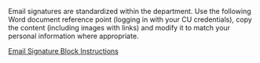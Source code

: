 
Email signatures are standardized within the department. Use the following Word document reference point (logging in with your CU credentials), copy the content (including images with links) and modify it to match your personal information where appropriate.

[Email Signature Block Instructions](https://olucdenver.sharepoint.com/:w:/s/CenterforHealthAI939-SoftwareEngineering/EXsfKEe9-HBKtLROR-PWAp4BEc0Ij_nQUDegPIG8ej94sQ?e=zV0PYh)
